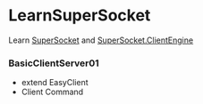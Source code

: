 # LearnSuperSocket
Learn [SuperSocket](https://github.com/kerryjiang/SuperSocket) and [SuperSocket.ClientEngine](https://github.com/kerryjiang/SuperSocket.ClientEngine)

### BasicClientServer01
* extend EasyClient
* Client Command

